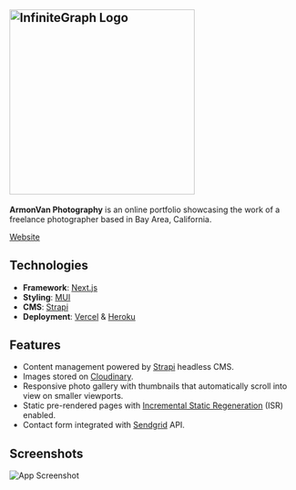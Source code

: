 ## <img src="https://user-images.githubusercontent.com/57969414/173707153-0d9b023c-3892-4842-9658-54ec649e8333.png" alt="InfiniteGraph Logo" width="325">

**ArmonVan Photography** is an online portfolio showcasing the work of a freelance photographer based in Bay Area, California.

[Website](https://armonvanphoto.com)

## Technologies

- **Framework**: [Next.js](https://nextjs.org)
- **Styling**: [MUI](https://mui.org)
- **CMS**: [Strapi](https://strapi.com)
- **Deployment**: [Vercel](https://vercel.com) & [Heroku](https://heroku.com)

## Features

- Content management powered by [Strapi](https://strapi.io) headless CMS.
- Images stored on [Cloudinary](https://cloudinary.com).
- Responsive photo gallery with thumbnails that automatically scroll into view on smaller viewports.
- Static pre-rendered pages with [Incremental Static Regeneration](https://vercel.com/docs/concepts/next.js/incremental-static-regeneration) (ISR) enabled.
- Contact form integrated with [Sendgrid](https://sendgrid.com) API.

## Screenshots

![App Screenshot](https://res.cloudinary.com/jjo/image/upload/v1655059797/Portfolio/Armon%20Van%20Photography/armonvan-preview_kok1sn.png)
